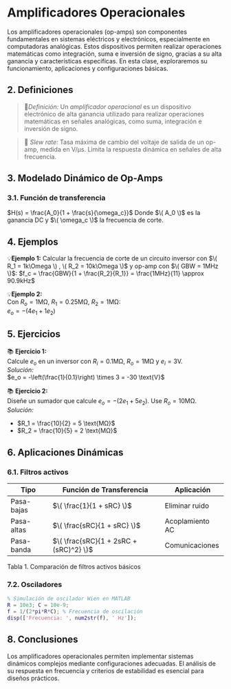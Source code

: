 #  Amplificadores Operacionales

Los amplificadores operacionales (op-amps) son componentes fundamentales en sistemas eléctricos y electrónicos, especialmente en computadoras analógicas. Estos dispositivos permiten realizar operaciones matemáticas como integración, suma e inversión de signo, gracias a su alta ganancia y características específicas. En esta clase, exploraremos su funcionamiento, aplicaciones y configuraciones básicas.

## 2. Definiciones

>🔑*Definición:* Un *amplificador operacional* es un dispositivo electrónico de alta ganancia utilizado para realizar operaciones matemáticas en señales analógicas, como suma, integración e inversión de signo.

>🔑 *Slew rate:* Tasa máxima de cambio del voltaje de salida de un op-amp, medida en V/µs. Limita la respuesta dinámica en señales de alta frecuencia.

## 3. Modelado Dinámico de Op-Amps
### 3.1. Función de transferencia
$H(s) = \frac{A_0}{1 + \frac{s}{\omega_c}}$
Donde $\( A_0 \)$ es la ganancia DC y $\( \omega_c \)$ la frecuencia de corte.

## 4. Ejemplos

💡**Ejemplo 1:** Calcular la frecuencia de corte de un circuito inversor con $\( R_1 = 1k\Omega \) , \( R_2 = 10k\Omega \)$ y op-amp con $\( GBW = 1MHz \)$:
$f_c = \frac{GBW}{1 + \frac{R_2}{R_1}} = \frac{1MHz}{11} \approx 90.9kHz$

💡**Ejemplo 2:**  
Con $R_o = 1 \text{MΩ}$, $R_1 = 0.25 \text{MΩ}$, $R_2 = 1 \text{MΩ}$:  
$e_o = -(4e_1 + 1e_2)$


## 5. Ejercicios
📚 **Ejercicio 1:**  
Calcule $e_o$ en un inversor con $R_i = 0.1 \text{MΩ}$, $R_o = 1 \text{MΩ}$ y $e_i = 3 \text{V}$.  
*Solución:*  
$e_o = -\left(\frac{1}{0.1}\right) \times 3 = -30 \text{V}$

📚 **Ejercicio 2:**  
Diseñe un sumador que calcule $e_o = -(2e_1 + 5e_2)$. Use $R_o = 10 \text{MΩ}$.  
*Solución:*  
- $R_1 = \frac{10}{2} = 5 \text{MΩ}$  
- $R_2 = \frac{10}{5} = 2 \text{MΩ}$  



## 6. Aplicaciones Dinámicas
### 6.1. Filtros activos

| **Tipo**       | **Función de Transferencia**          | **Aplicación**         |
|----------------|---------------------------------------|------------------------|
| Pasa-bajas     | $\( \frac{1}{1 + sRC} \)$               | Eliminar ruido         |
| Pasa-altas     | $\( \frac{sRC}{1 + sRC} \)$             | Acoplamiento AC        |
| Pasa-banda     | $\( \frac{sRC}{1 + 2sRC + (sRC)^2} \)$  | Comunicaciones         |

Tabla 1. Comparación de filtros activos básicos

### 7.2. Osciladores
```matlab
% Simulación de oscilador Wien en MATLAB
R = 10e3; C = 10e-9; 
f = 1/(2*pi*R*C); % Frecuencia de oscilación
disp(['Frecuencia: ', num2str(f), ' Hz']);

````
## 8. Conclusiones
Los amplificadores operacionales permiten implementar sistemas dinámicos complejos mediante configuraciones adecuadas. El análisis de su respuesta en frecuencia y criterios de estabilidad es esencial para diseños prácticos.

